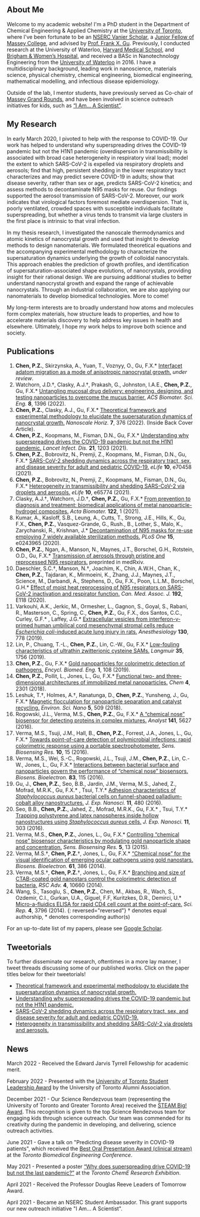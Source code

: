 ## About Me
Welcome to my academic website! I'm a PhD student in the Department of Chemical Engineering & Applied Chemistry at the [University of Toronto](https://chem-eng.utoronto.ca/), where I've been fortunate to be an [NSERC Vanier Scholar](https://vanier.gc.ca/en/home-accueil.html), a [Junior Fellow of Massey College](https://www.masseycollege.ca/), and advised by [Prof. Frank X. Gu](https://chem-eng.utoronto.ca/faculty-staff/faculty-members/frank-gu/). Previously, I conducted research at the University of Waterloo, [Harvard Medical School](https://hms.harvard.edu/), and [Brigham & Women’s Hospital](https://www.brighamandwomens.org/), and received a BASc in Nanotechnology Engineering from the [University of Waterloo](https://uwaterloo.ca/) in 2016. I have a multidisciplinary background, leading work in nanoscience, materials science, physical chemistry, chemical engineering, biomedical engineering, mathematical modelling, and infectious disease epidemiology. 

Outside of the lab, I mentor students, have previously served as Co-chair of [Massey Grand Rounds](https://www.masseycollege.ca/massey-grand-rounds/), and have been involved in science outreach initiatives for kids, such as [“I Am… A Scientist”](https://twitter.com/UofTSR/status/1388138602354421760?s=20).

## My Research
In early March 2020, I pivoted to help with the response to COVID-19. Our work has helped to understand why superspreading drives the COVID-19 pandemic but not the H1N1 pandemic (overdispersion in transmissibility is associated with broad case heterogeneity in respiratory viral load); model the extent to which SARS-CoV-2 is expelled via respiratory droplets and aerosols; find that high, persistent shedding in the lower respiratory tract characterizes and may predict severe COVID-19 in adults; show that disease severity, rather than sex or age, predicts SARS-CoV-2 kinetics; and assess methods to decontaminate N95 masks for reuse. Our findings supported the aerosol transmission of SARS-CoV-2. Moreover, our work indicates that virological factors foremost mediate overdispersion. That is, poorly ventilated, crowded spaces with susceptible individuals facilitate superspreading, but whether a virus tends to transmit via large clusters in the first place is intrinsic to that viral infection.

In my thesis research, I investigated the nanoscale thermodynamics and atomic kinetics of nanocrystal growth and used that insight to develop methods to design nanomaterials. We formulated theoretical equations and the accompanying experimental methodology to characterize the supersaturation dynamics underlying the growth of colloidal nanocrystals. This approach enables the prediction of growth profiles, and identification of supersaturation-associated shape evolutions, of nanocrystals, providing insight for their rational design. We are pursuing additional studies to better understand nanocrystal growth and expand the range of achievable nanocrystals. Through an industrial collaboration, we are also applying our nanomaterials to develop biomedical technologies. More to come!

My long-term interests are to broadly understand how atoms and molecules form complex materials, how structure leads to properties, and how to accelerate materials discovery to help address key issues in health and elsewhere. Ultimately, I hope my work helps to improve both science and society. 

## Publications
1. **Chen, P.Z.**, Skirzynska, A., Yuan, T., Voznyy, O., Gu, F.X.* [Interfacet adatom migration as a mode of anisotropic nanocrystal growth.]() _under review_.
1. Watchorn, J.D.†, Clasky, A.J.†, Prakash, G., Johnston, I.A.E., **Chen, P.Z.**, Gu, F.X.* [Untangling mucosal drug delivery: engineering, designing, and testing nanoparticles to overcome the mucus barrier.](https://pubs.acs.org/doi/abs/10.1021/acsbiomaterials.2c00047) _ACS Biomater. Sci. Eng._ **8**, 1396 (2022).
1. **Chen, P.Z.**, Clasky, A.J., Gu, F.X.* [Theoretical framework and experimental methodology to elucidate the supersaturation dynamics of nanocrystal growth.](https://pubs.rsc.org/en/content/articlelanding/2022/nh/d1nh00572c) _Nanoscale Horiz._ **7**, 376 (2022). (Inside Back Cover Article).
1. **Chen, P.Z.**, Koopmans, M., Fisman, D.N., Gu, F.X.* [Understanding why superspreading drives the COVID-19 pandemic but not the H1N1 pandemic.](https://www.thelancet.com/journals/laninf/article/PIIS1473-3099(21)00406-0/fulltext) _Lancet Infect. Dis._ **21**, 1203 (2021).
1. **Chen, P.Z.**, Bobrovitz, N., Premji, Z., Koopmans, M., Fisman, D.N., Gu, F.X.* [SARS-CoV-2 shedding dynamics across the respiratory tract, sex, and disease severity for adult and pediatric COVID-19.](https://elifesciences.org/articles/70458) _eLife_ **10**, e70458 (2021).
1.	**Chen, P.Z.**, Bobrovitz, N., Premji, Z., Koopmans, M., Fisman, D.N., Gu, F.X.* [Heterogeneity in transmissibility and shedding SARS-CoV-2 via droplets and aerosols.](https://doi.org/10.7554/eLife.65774) _eLife_ **10**, e65774 (2021).	
1.	Clasky, A.J.†, Watchorn, J.D.†, **Chen, P.Z.**, Gu, F.X.* [From prevention to diagnosis and treatment: biomedical applications of metal nanoparticle-hydrogel composites.](https://doi.org/10.1016/j.actbio.2020.12.030) _Acta Biomater._ **122**, 1 (2021). 
1.	Kumar, A., Kasloff, S.B., Leung, A., Cutts, T., Strong, J.E., Hills, K., Gu, F.X., **Chen, P.Z.**, Vasquez-Grande, G., Rush., B., Lother, S., Malo, K., Zarychanski, R., Krishnan, J.* [Decontamination of N95 masks for re-use employing 7 widely available sterilization methods.](https://doi.org/10.1371/journal.pone.0243965) _PLoS One_ **15**, e0243965 (2020). 
1.	**Chen, P.Z.**, Ngan, A., Manson, N., Maynes, J.T., Borschel, G.H., Rotstein, O.D., Gu, F.X.* [Transmission of aerosols through pristine and reprocessed N95 respirators.](https://doi.org/10.1101/2020.05.14.20094821) preprinted in medRxiv.
1.	Daeschler, S.C.†, Manson, N.†, Joachim, K., Chin, A.W.H., Chan, K., **Chen, P.Z.**, Tajdaran, K., Mirmoeini, K., Zhang, J.J., Maynes, J.T., Science, M., Darbandi, A., Stephens, D., Gu, F.X., Poon, L.L.M., Borschel, G.H.* [Effect of moist heat reprocessing of N95 respirators on SARS-CoV-2 inactivation and respirator function.](https://doi.org/10.1503/cmaj.201203) _Can. Med. Assoc. J._ **192**, E118 (2020). 
1.	Varkouhi, A.K., Jerkic, M., Ormesher, L., Gagnon, S., Goyal, S., Rabani, R., Masterson, C., Spring, C., **Chen, P.Z.**, Gu, F.X., dos Santos, C.C., Curley, G.F.* , Laffey, J.G.* [Extracellular vesicles from interferon-γ-primed human umbilical cord mesenchymal stromal cells reduce _Escherichia coli_-induced acute lung injury in rats.](https://doi.org/10.1097/ALN.0000000000002655) _Anesthesiology_ **130**, 778 (2019).
1.	Lin, P., Chuang, T.-L., **Chen, P.Z.**, Lin, C.-W., Gu, F.X.* [Low-fouling characteristics of ultrathin zwitterionic cysteine SAMs.](https://doi.org/10.1021/acs.langmuir.8b01525) _Langmuir_ **35**, 1756 (2019).
1.	**Chen, P.Z.**, Gu, F.X.* [Gold nanoparticles for colorimetric detection of pathogens.](https://doi.org/10.1016/B978-0-12-801238-3.99873-8) _Encycl. Biomed. Eng._ **1**, 108 (2019).
1.	**Chen, P.Z.**, Pollit, L., Jones, L., Gu, F.X.* [Functional two- and three-dimensional architectures of immobilized metal nanoparticles.](https://doi.org/10.1016/j.chempr.2018.07.009) _Chem_ **4**, 2301 (2018).
1.	Leshuk, T.†, Holmes, A.†, Ranatunga, D., **Chen, P.Z.**, Yunsheng, J., Gu, F.X.* [Magnetic flocculation for nanoparticle separation and catalyst recycling.](https://doi.org/10.1039/C7EN00827A) _Environ. Sci. Nano_ **5**, 509 (2018).
1.	Rogowski, J.L., Verma, M.S., **Chen, P.Z.**, Gu, F.X.* [A “chemical nose” biosensor for detecting proteins in complex mixtures.](https://doi.org/10.1039/C6AN00729E) _Analyst_ **141**, 5627 (2016).
1.	Verma, M.S., Tsuji, J.M., Hall, B., **Chen, P.Z.**, Forrest, J.A., Jones, L., Gu, F.X.* [Towards point-of-care detection of polymicrobial infections: rapid colorimetric response using a portable spectrophotometer.](https://doi.org/10.1016/j.sbsr.2016.05.004) _Sens. Biosensing Res._ **10**, 15 (2016).
1.	Verma, M.S., Wei, S.-C., Rogowski, J.L., Tsuji, J.M., **Chen, P.Z.**, Lin, C.-W., Jones, L., Gu, F.X.* [Interactions between bacterial surface and nanoparticles govern the performance of “chemical nose” biosensors.](https://doi.org/10.1016/j.bios.2016.04.024) _Biosens. Bioelectron._ **83**, 115 (2016).
1.	Gu, J., **Chen, P.Z.**, Seo, B.B., Jardin, J.M., Verma, M.S., Jahed, Z., Mofrad, M.R.K., Gu, F.X.* , Tsui, T.Y.* [Adhesion characteristics of _Staphylococcus aureus_ bacterial cells on funnel-shaped palladium-cobalt alloy nanostructures.](https://doi.org/10.1080/17458080.2015.1083126) _J. Exp. Nanosci._ **11**, 480 (2016).
1.	Seo, B.B., **Chen, P.Z.**, Jahed, Z., Mofrad, M.R.K., Gu, F.X.* , Tsui, T.Y.* [Trapping polystyrene and latex nanospheres inside hollow nanostructures using _Staphylococcus aureus_ cells.](https://doi.org/10.1080/17458080.2015.1059505) _J. Exp. Nanosci._ **11**, 303 (2016).
1.	Verma, M.S., **Chen, P.Z.**, Jones, L., Gu, F.X.* [Controlling “chemical nose” biosensor characteristics by modulating gold nanoparticle shape and concentration.](https://doi.org/10.1016/j.sbsr.2015.04.007) _Sens. Biosensing Res._ **5**, 13 (2015). 
1.	Verma, M.S.†, **Chen, P.Z.**†, Jones, L., Gu, F.X.* [“Chemical nose” for the visual identification of emerging ocular pathogens using gold nanostars.](https://doi.org/10.1016/j.bios.2014.05.045) _Biosens. Bioelectron._ **61**, 386 (2014). 
1.	Verma, M.S.†, **Chen, P.Z.**†, Jones, L., Gu, F.X.* [Branching and size of CTAB-coated gold nanostars control the colorimetric detection of bacteria.](https://doi.org/10.1039/C3RA46194G) _RSC Adv._ **4**, 10660 (2014). 
1.	Wang, S., Tasoglu, S., **Chen, P.Z.**, Chen, M., Akbas, R., Wach, S., Ozdemir, C.I., Gurkan, U.A., Giguel, F.F, Kuritzkes, D.R., Demirci, U.* [Micro-a-fluidics ELISA for rapid CD4 cell count at the point-of-care.](https://doi.org/10.1038/srep03796) _Sci. Rep._ **4**, 3796 (2014).
{: reversed="reversed"}	
† denotes equal authorship, * denotes corresponding author(s)

For an up-to-date list of my papers, please see [Google Scholar](https://scholar.google.ca/citations?hl=en&user=MGGFI3IAAAAJ&view_op=list_works&sortby=pubdate). 

## Tweetorials
To further disseminate our research, oftentimes in a more lay manner, I tweet threads discussing some of our published works. Click on the paper titles below for their tweetorials!
- [Theoretical framework and experimental methodology to elucidate the supersaturation dynamics of nanocrystal growth.](https://twitter.com/paulchenz/status/1483959109380710400?s=20&t=K_0etQ-HugorTedR8JdrIg)
- [Understanding why superspreading drives the COVID-19 pandemic but not the H1N1 pandemic.](https://twitter.com/paulchenz/status/1422357683408146433)
- [SARS-CoV-2 shedding dynamics across the respiratory tract, sex, and disease severity for adult and pediatric COVID-19.](https://twitter.com/paulchenz/status/1428787684588277761)
- [Heterogeneity in transmissibility and shedding SARS-CoV-2 via droplets and aerosols.](https://twitter.com/paulchenz/status/1383121971291037698?s=20)

## News

March 2022 - Received the Edward Jarvis Tyrrell Fellowship for academic merit.

February 2022 - Presented with the [University of Toronto Student Leadership Award](https://news.engineering.utoronto.ca/meet-18-student-leaders-who-enriched-the-u-of-t-engineering-community-this-year/) by the University of Toronto Alumni Association.

December 2021 - Our Science Rendezvous team (representing the University of Toronto and Greater Toronto Area) received the [STEAM Big! Award](https://www.sciencerendezvous.ca/hall_of_fame/steam-big-award/2021-steam-big-award/). This recognition is given to the top Science Rendezvous team for engaging kids through science outreach. Our team was commended for its creativity during the pandemic in developing, and delivering, science outreach activities.

June 2021 - Gave a talk on "Predicting disease severity in COVID-19 patients", which received the [Best Oral Presentation Award (clinical stream)](https://twitter.com/ToBE_Conference/status/1405287082591866882?s=20) at the _Toronto Biomedical Engineering Conference_.

May 2021 - Presented a poster [“Why does superspreading drive COVID-19 but not the last pandemic?”](https://twitter.com/paulchenz/status/1398384186466131980?s=20) at the _Toronto ChemE Research Exhibition_.

April 2021 - Received the Professor Douglas Reeve Leaders of Tomorrow Award.

April 2021 - Became an NSERC Student Ambassador. This grant supports our new outreach initiative "I Am... A Scientist".
